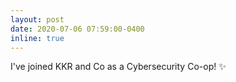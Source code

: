 ```yaml
---
layout: post
date: 2020-07-06 07:59:00-0400
inline: true
---
```

I've joined KKR and Co as a Cybersecurity Co-op! :sparkles:
<!-- A simple inline announcement with Markdown emoji! :sparkles: :smile: -->
